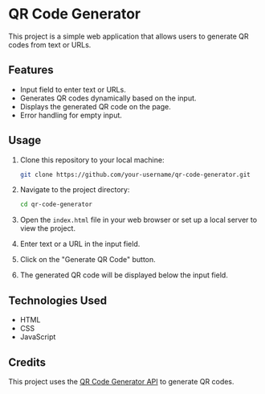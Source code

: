 # QR Code Generator

This project is a simple web application that allows users to generate QR codes from text or URLs.

## Features

- Input field to enter text or URLs.
- Generates QR codes dynamically based on the input.
- Displays the generated QR code on the page.
- Error handling for empty input.

## Usage

1. Clone this repository to your local machine:

    ```bash
    git clone https://github.com/your-username/qr-code-generator.git
    ```

2. Navigate to the project directory:

    ```bash
    cd qr-code-generator
    ```

3. Open the `index.html` file in your web browser or set up a local server to view the project.

4. Enter text or a URL in the input field.

5. Click on the "Generate QR Code" button.

6. The generated QR code will be displayed below the input field.

## Technologies Used

- HTML
- CSS
- JavaScript

## Credits

This project uses the [QR Code Generator API](https://www.qr-code-generator.com/) to generate QR codes.

